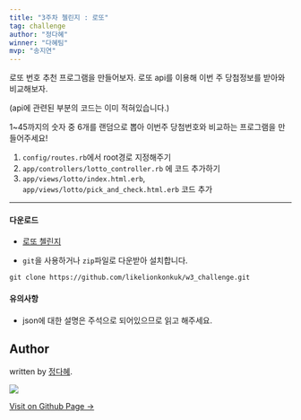 ```yaml
---
title: "3주차 첼린지 : 로또"
tag: challenge
author: "정다혜"
winner: "다혜팀"
mvp: "송지연"
---
```



로또 번호 추천 프로그램을 만들어보자.
로또 api를 이용해 이번 주 당첨정보를 받아와 비교해보자.

(api에 관련된 부분의 코드는 이미 적혀있습니다.)

1~45까지의 숫자 중 6개를 랜덤으로 뽑아 이번주 당첨번호와 비교하는 프로그램을 만들어주세요!

1. `config/routes.rb`에서 root경로 지정해주기
2. `app/controllers/lotto_controller.rb` 에 코드 추가하기
3. `app/views/lotto/index.html.erb`, `app/views/lotto/pick_and_check.html.erb` 코드 추가

---


#### 다운로드

- [로또 첼린지](https://github.com/likelionkonkuk/w3_challenge)

- `git`을 사용하거나 `zip`파일로 다운받아 설치합니다.
```
git clone https://github.com/likelionkonkuk/w3_challenge.git
```

#### 유의사항
- json에 대한 설명은 주석으로 되어있으므로 읽고 해주세요.


## Author

written by [정다혜](https://dh00023.github.io).

![](https://avatars.githubusercontent.com/dh00023?v=2&s=100)

<a href="https://dh00023.github.io" target="_blank" class="btn btn-black"><i class="fa fa-github fa-lg"></i> Visit on Github Page &rarr;</a>